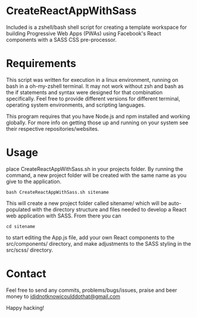 # CreateReactAppWithSass
Included is a zshell/bash shell script for creating a template workspace for building Progressive Web Apps (PWAs) using Facebook's React components with a SASS CSS pre-processor.

# Requirements
This script was written for execution in a linux environment, running on bash in a oh-my-zshell terminal. It may not work without zsh and bash as the if statements and syntax were designed for that combination specifically. Feel free to provide different versions for different terminal, operating system environments, and scripting languages.  

This program requires that you have Node.js and npm installed and working globally. For more info on getting those up and running on your system see their respective repositories/websites. 

# Usage
place CreateReactAppWithSass.sh in your projects folder. By running the command, a new project folder will be created with the same name as you give to the application.
```
bash CreateReactAppWithSass.sh sitename
```

This will create a new project folder called sitename/ which will be auto-populated with the directory structure and files needed to develop a React web application with SASS. From there you can
```
cd sitename
```
to start editing the App.js file, add your own React components to the src/components/ directory, and make adjustments to the SASS styling in the src/scss/ directory. 

# Contact 
Feel free to send any commits, problems/bugs/issues, praise and beer money to ididnotknowicoulddothat@gmail.com

Happy hacking!